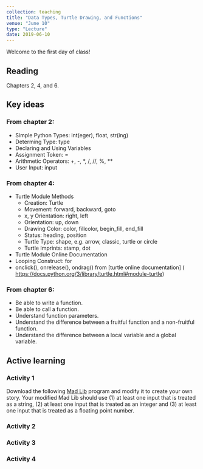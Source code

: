 ```yaml
---
collection: teaching
title: "Data Types, Turtle Drawing, and Functions"
venue: "June 10"
type: "Lecture"
date: 2019-06-10
---
```

Welcome to the first day of class!

## Reading
Chapters 2, 4, and 6.
## Key ideas
### From chapter 2:
* Simple Python Types: int(eger), float, str(ing)
* Determing Type: type
* Declaring and Using Variables
* Assignment Token: =
* Arithmetic Operators: +, -, \*, /, //, %, \*\*
* User Input: input
### From chapter 4:
* Turtle Module Methods
	* Creation: Turtle
	* Movement: forward, backward, goto
	* x, y Orientation: right, left
	* Orientation: up, down
	* Drawing Color: color, fillcolor, begin_fill, end_fill
	* Status: heading, position
	* Turtle Type: shape, e.g. arrow, classic, turtle or circle
	* Turtle Imprints: stamp, dot
* Turtle Module Online Documentation
* Looping Construct: for
* onclick(), onrelease(), ondrag() from [turtle online documentation] (
https://docs.python.org/3/library/turtle.html#module-turtle)
### From chapter 6:
* Be able to write a function.
* Be able to call a function.
* Understand function parameters.
* Understand the difference between a fruitful function and a non-fruitful function.
* Understand the difference between a local variable and a global variable.
## Active learning
### Activity 1
Download the following [Mad Lib](
https://lgw2.github.io/teaching/csci127-summer-2019/lectures/activities/madlib.py)
program and modify it to create your own story.
Your modified Mad Lib should use
(1) at least one input that is treated as a string,
(2) at least one input that is treated as an integer and
(3) at least one input that is treated as a floating point number.
### Activity 2
### Activity 3
### Activity 4
